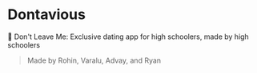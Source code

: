 # Dontavious
💖 Don't Leave Me: Exclusive dating app for high schoolers, made by high schoolers

> Made by Rohin, Varalu, Advay, and Ryan
